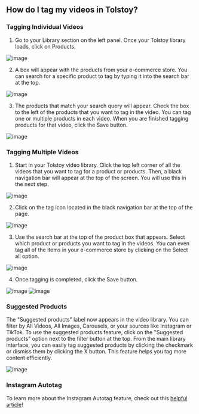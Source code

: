 ## How do I tag my videos in Tolstoy?

### Tagging Individual Videos

1. Go to your Library section on the left panel. Once your Tolstoy library loads, click on Products.

![image](https://github.com/user-attachments/assets/08dfe56a-9a9b-4b1c-bd63-bcfc8086afe7)

2. A box will appear with the products from your e-commerce store. You can search for a specific product to tag by typing it into the search bar at the top.

![image](https://github.com/user-attachments/assets/6046761a-9305-4b23-981b-7b964fc4c589)

3. The products that match your search query will appear. Check the box to the left of the products that you want to tag in the video. You can tag one or multiple products in each video. When you are finished tagging products for that video, click the Save button.

![image](https://github.com/user-attachments/assets/6243c8cd-e7df-411a-ba48-66ce7b9506ac)

### Tagging Multiple Videos

1. Start in your Tolstoy video library. Click the top left corner of all the videos that you want to tag for a product or products. Then, a black navigation bar will appear at the top of the screen. You will use this in the next step.

![image](https://github.com/user-attachments/assets/5e6b7be9-127b-4c1e-87c6-c1e5bd5476a2)

2. Click on the tag icon located in the black navigation bar at the top of the page.

![image](https://github.com/user-attachments/assets/c4b4a8fe-dc50-4718-9ef6-078b2bfaa451)

3. Use the search bar at the top of the product box that appears. Select which product or products you want to tag in the videos. You can even tag all of the items in your e-commerce store by clicking on the Select all option.

![image](https://github.com/user-attachments/assets/519e59a5-a78c-4e35-a071-617c80b76985)

4. Once tagging is completed, click the Save button.

![image](https://github.com/user-attachments/assets/09a04129-cff3-4a0b-834b-da8b1ff7a684)
![image](https://github.com/user-attachments/assets/b645407e-6be5-4ec2-bdde-621e7d864dbb)

### Suggested Products

The "Suggested products" label now appears in the video library. You can filter by All Videos, All Images, Carousels, or your sources like Instagram or TikTok. To use the suggested products feature, click on the "Suggested products" option next to the filter button at the top. From the main library interface, you can easily tag suggested products by clicking the checkmark or dismiss them by clicking the X button. This feature helps you tag more content efficiently.

![image](https://github.com/user-attachments/assets/2f91866b-23c4-4cfd-9b38-b8ec36c29b60)

### Instagram Autotag

To learn more about the Instagram Autotag feature, check out this [helpful article](https://help.gotolstoy.com/en/articles/9394079-how-does-the-instagram-autotag-feature-work)!


